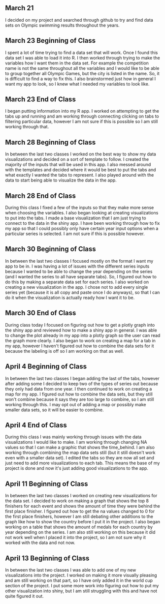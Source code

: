 ## March 21

I decided on my project and searched through github to try and find data sets on Olympic swimming results throughout the years.

## March 23 Beginning of Class

I spent a lot of time trying to find a data set that will work. Once I found this data set I was able to load it into R. I then worked through trying to make the variables how I want them in the data set. For example the competition name is not the same throughout all the variables and I would like to be able to group together all Olympic Games, but the city is listed in the name. So, it is difficult to find a way to fix this. I also brainstormed just how in general I want my app to look, so I knew what I needed my variables to look like.

## March 23 End of Class

I began putting information into my R app. I worked on attempting to get the tabs up and running and am working through connecting clicking on tabs to filtering particular data, however I am not sure if this is possible so I am still working through that.

## March 28 Beginning of Class

In between the last two classes I worked on the best way to show my data visualizations and decided on a sort of template to follow. I created the majority of the inputs that will be used in this app. I also messed around with the templates and decided where it would be best to put the tabs and what exactly I wanted the tabs to represent. I also played around with the data to start being able to visualize the data in the app.

## March 28 End of Class

During this class I fixed a few of the inputs so that they make more sense when choosing the variables. I also began looking at creating visualizations to put into the tabs. I made a base visualization that I am just trying to connect to the data in the shiny app. I have been working through how to fix my app so that I could possibly only have certain year input options when a particular series is selected. I am not sure if this is possible however.

## March 30 Beginning of Class

In between the last two classes I focused mostly on the format I want my app to be in. I was having a lot of issues with the different series inputs because I wanted to be able to change the year depending on the series (and I wanted the series to all have separate tabs). So, I figured out how to do this by making a separate data set for each series. I also worked on creating a new visualization in the app. I chose not to add every single series yet (because it is all copy and paste once I do anyways), so that I can do it when the visualization is actually ready how I want it to be.

## March 30 End of Class

During class today I focused on figuring out how to get a plotly graph into the shiny app and reviewed how to make a shiny app in general. I was able to change the plot already in my app into a plotly graph so the user can read the graph more clearly. I also began to work on creating a map for a tab in my app, however I haven't figured out how to combine the data sets for it because the labeling is off so I am working on that as well. 

## April 4 Beginning of Class

In between the last two classes I began adding the last of the tabs, however after adding some I decided to keep two of the types of series out because they only had data from one year. I then continued to work on creating a map for my app. I figured out how to combine the data sets, but they still won't combine because it says they are too large to combine, so I am still working through this. I may opt out of adding a map or possibly make smaller data sets, so it will be easier to combine. 

## April 4 End of Class

During this class I was mainly working through issues with the data visualizations I would like to make. I am working through changing NA values so that I can make a graphic that shows the time_behind. I am also working through combining the map data sets still (but it still doesn't work even with a smaller data set). I edited the tabs so they are now all set and just need to add more visualizations to each tab. This means the base of my project is done and now it's just adding good visualizations to the app.

## April 11 Beginning of Class

In between the last two classes I worked on creating new visualizations for the data set. I decided to work on making a graph that shows the top 8 finishers for each event and shows the amount of time they were behind the first place finisher. I figured out how to get the na values changed to 0 for the first place finishers, however I am still debating other additions to the graph like how to show the country before I put it in the project. I also began working on a table that shows the amount of medals for each country by year depending on the series. I am also still working on this because it did not work well when I placed it into the project, so I am not sure why it worked with the data and not now. 

## April 13 Beginning of Class

In between the last two classes I was able to add one of my new visualizations into the project. I worked on making it more visually pleasing and am still working on that part, so I have only added it in the world cup section of the project. I put some more work into figuring out how to put my other visualization into shiny, but I am still struggling with this and have not quite figured it out. 

